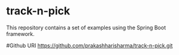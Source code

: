 # track-n-pick
This repository contains a set of examples using the Spring Boot framework.

#Github URI
https://github.com/prakashharisharma/track-n-pick.git
